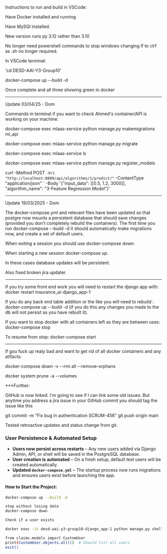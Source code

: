 Instructions to run and build in VSCode:

Have Docker installed and running

Have MySQl installed.

New version runs py 3.12 rather than 3.10

No longer need powershell commands to stop windows changing lf to clrf as .sh no longer required.


In VSCode terminal: 

'cd DESD-AAI-Y3-Group10'

docker-compose up --build -d

Once complete and all three showing green in docker

****

Update 03/04/25 - Dom

Commands in terminal if you want to check Ahmed's container/API is working on your machine:

docker-compose exec mlaas-service python manage.py makemigrations ml_api


docker-compose exec mlaas-service python manage.py migrate

docker-compose exec mlaas-service ls

docker-compose exec mlaas-service python manage.py register_models

curl -Method POST `
     -Uri "http://localhost:8009/api/algorithms/1/predict/" `
     -ContentType "application/json" `
     -Body '{"input_data": [[0.5, 1.2, 3000]], "algorithm_name": "3-Feature Regression Model"}'

****

Update 19/03/2025 - Dom

The docker-compose.yml and relevant files have been updated so that postgre now mounts a persistent database that should save changes (provided you don't completely rebuild the containers).
The first time you run docker-compose --build -d it should automatically make migrations now, and create a set of default users.

When exiting a session you should use docker-compose down.

When starting a new session docker-compose up. 

In these cases database updates will be persistent.

Also fixed broken jira updater.

*** ***


If you try some front end work you will need to restart the django app with: docker restart insurance_ai-django_app-1

If you do any back end table addition or the like you will need to rebuild : docker-compose up --build -d (if you do this any changes you made to the db will not persist as you have rebuilt it).

If you want to stop docker with all containers left as they are between uses: docker-compose stop

To resume from stop: docker-compose start

*** ***


If gou fuck up realy bad and want to get rid of all docker containers and any atifacts: 


docker-compose down -v --rmi all --remove-orphans

docker system prune -a --volumes

***Further:

GitHub is now linked. I'm going to see if I can link some old issues. But anytime you address a jira issue in your GitHub commit you should tag the issue like this

git commit -m "Fix bug in authentication SCRUM-456"
git push origin main

Tested retroactive updates and status change from git.

### User Persistence & Automated Setup

- **Users now persist across restarts** – Any new users added via Django Admin, API, or shell will be saved in the PostgreSQL database.
- **User creation is automated** – On a fresh setup, default test users will be created automatically.
- **Updated `docker-compose.yml`** – The startup process now runs migrations and ensures users exist before launching the app.

#### How to Start the Project:
```sh
docker-compose up --build -d

stop without losing data
docker-compose down

Check if a user exists

docker exec -it desd-aai-y3-group10-django_app-1 python manage.py shell

from claims.models import CustomUser
print(CustomUser.objects.all())  # Should list all users
exit()
